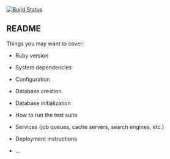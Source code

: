 [![Build Status](https://travis-ci.org/liaden/shokugeki.svg?branch=master)](https://travis-ci.org/liaden/shokugeki)

## README

Things you may want to cover:

* Ruby version

* System dependencies

* Configuration

* Database creation

* Database initialization

* How to run the test suite

* Services (job queues, cache servers, search engines, etc.)

* Deployment instructions

* ...


